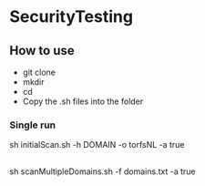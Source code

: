 # SecurityTesting

## How to use
- git clone
- mkdir <TARGETNAME>
- cd <TARGETNAME>
- Copy the .sh files into the <TARGETNAME> folder

### Single run
sh initialScan.sh -h DOMAIN -o torfsNL -a true

##
sh scanMultipleDomains.sh -f domains.txt -a true
